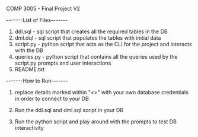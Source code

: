 COMP 3005 - Final Project V2

-------List of Files-------

1. ddl.sql - sql script that creates all the required tables in the DB
2. dml.dql - sql script that populates the tables with initial data
3. script.py - python script that acts as the CLI for the project and interacts with the DB
4. queries.py - python script that contains all the queries used by the script.py prompts and  user interactions
5. README.txt

-------How to Run-------

1. replace details marked within "<>" with your own database credentials in order to connect
to your DB

2. Run the ddl.sql and dml.sql script in your DB

3. Run the python script and play around with the prompts to test DB interactivity
